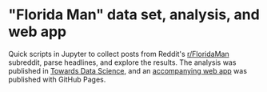 # "Florida Man" data set, analysis, and web app

Quick scripts in Jupyter to collect posts from Reddit's [r/FloridaMan](https://www.reddit.com/r/FloridaMan/) subreddit, parse headlines, and explore the results. The analysis was published in [Towards Data Science](https://towardsdatascience.com/explore-a-database-of-the-most-popular-florida-man-headlines-cec6f62c8360), and an [accompanying web app](https://www.brownanalytics.com/florida/) was published with GitHub Pages.
